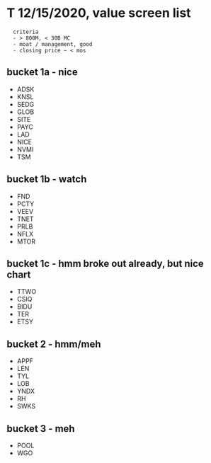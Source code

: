 # T 12/15/2020, value screen list
```
  criteria
  - > 800M, < 30B MC
  - moat / management, good
  - closing price ~ < mos

```

## bucket 1a - nice
- ADSK
- KNSL
- SEDG
- GLOB
- SITE
- PAYC
- LAD
- NICE
- NVMI
- TSM

## bucket 1b - watch
- FND
- PCTY
- VEEV
- TNET
- PRLB
- NFLX
- MTOR

## bucket 1c - hmm broke out already, but nice chart
- TTWO
- CSIQ
- BIDU
- TER
- ETSY

## bucket 2 - hmm/meh
- APPF
- LEN
- TYL
- LOB
- YNDX
- RH
- SWKS

## bucket 3 - meh
- POOL
- WGO
